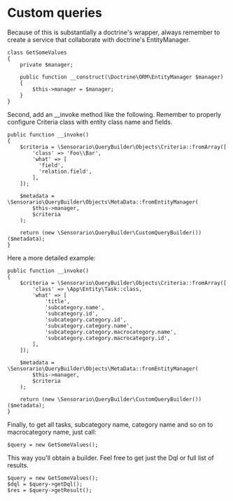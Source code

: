 # Custom queries

Because of this is substantially a doctrine's wrapper, always remember to
create a service that collaborate with doctrine's EntityManager.

```
class GetSomeValues
{
    private $manager;

    public function __construct(\Doctrine\ORM\EntityManager $manager)
    {
        $this->manager = $manager;
    }
}
```

Second, add an __invoke method like the following. Remember to properly
configure Criteria class with entity class name and fields.

```
public function __invoke()
{
    $criteria = \Sensorario\QueryBuilder\Objects\Criteria::fromArray([
        'class' => 'Foo\\Bar',
        'what' => [
          'field',
          'relation.field',
        ],
    ]);

    $metadata = \Sensorario\QueryBuilder\Objects\MetaData::fromEntityManager(
        $this->manager,
        $criteria
    );

    return (new \Sensorario\QueryBuilder\CustomQueryBuilder())($metadata);
}
```
Here a more detailed example:

```
public function __invoke()
{
    $criteria = \Sensorario\QueryBuilder\Objects\Criteria::fromArray([
        'class' => \App\Entity\Task::class,
        'what' => [
            'title',
            'subcategory.name',
            'subcategory.id',
            'subcategory.category.id',
            'subcategory.category.name',
            'subcategory.category.macrocategory.name',
            'subcategory.category.macrocategory.id',
        ],
    ]);

    $metadata = \Sensorario\QueryBuilder\Objects\MetaData::fromEntityManager(
        $this->manager,
        $criteria
    );

    return (new \Sensorario\QueryBuilder\CustomQueryBuilder())($metadata);
}
```

Finally, to get all tasks, subcategory name, category name and so on to
macrocategory name, just call:

```
$query = new GetSomeValues();
```

This way you'll obtain a builder. Feel free to get just the Dql or full
list of results.

```
$query = new GetSomeValues();
$dql = $query->getDql();
$res = $query->getResult();
```

